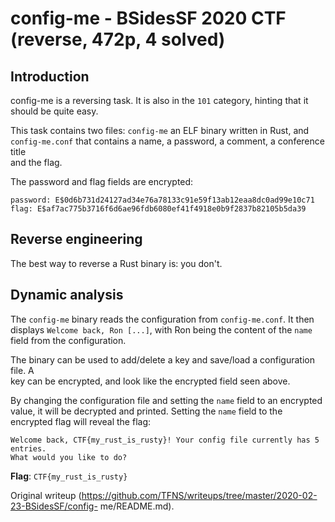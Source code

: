 # config-me - BSidesSF 2020 CTF (reverse, 472p, 4 solved)  
## Introduction

config-me is a reversing task. It is also in the `101` category, hinting that
it  
should be quite easy.

This task contains two files: `config-me` an ELF binary written in Rust, and  
`config-me.conf` that contains a name, a password, a comment, a conference
title  
and the flag.

The password and flag fields are encrypted:

```  
password: E$0d6b731d24127ad34e76a78133c91e59f13ab12eaa8dc0ad99e10c71  
flag: E$af7ac775b3716f6d6ae96fdb6080ef41f4918e0b9f2837b82105b5da39  
```

## Reverse engineering

The best way to reverse a Rust binary is: you don't.

## Dynamic analysis

The `config-me` binary reads the configuration from `config-me.conf`. It then  
displays `Welcome back, Ron [...]`, with Ron being the content of the `name`  
field from the configuration.

The binary can be used to add/delete a key and save/load a configuration file.
A  
key can be encrypted, and look like the encrypted field seen above.

By changing the configuration file and setting the `name` field to an
encrypted  
value, it will be decrypted and printed. Setting the `name` field to the  
encrypted flag will reveal the flag:

```  
Welcome back, CTF{my_rust_is_rusty}! Your config file currently has 5 entries.
What would you like to do?  
```

**Flag**: `CTF{my_rust_is_rusty}`

Original writeup
(https://github.com/TFNS/writeups/tree/master/2020-02-23-BSidesSF/config-
me/README.md).